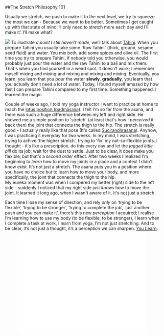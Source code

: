 ##The Stretch Philosophy 101

Usually we stretch, we push to make it to the next level, we try to squeeze the most we can - Because we want to be better. Sometimes I get caught up with that state of mind; ‘I only need to stretch more each day and I’ll make it’. I’ll make what?

![](http://upload.wikimedia.org/wikipedia/commons/thumb/3/39/Tahina.JPG/1024px-Tahina.JPG)
To illustrate *a point I still haven’t made*, we’ll talk about [Tahini](http://en.wikipedia.org/wiki/Tahini). When you prepare Tahini you usually take some 'Raw Tahini' (thick, ground, sesame seed fluid) and water. You mix both, add some spices and olive oil. The first time you try to prepare Tahini, if nobody told you otherwise, you would probably just pour the water and the raw Tahini to a ball and mix them. That's when you find yourself in a weird spot. It doesn't work; I remember myself mixing and mixing and mixing and mixing and mixing. Eventually, you learn; you learn that you pour the water __slowly__, __gradually__, you learn that you actually don’t need a lot of water. Today, I found myself amazed by how fast I can prepare Tahini compared to my first time. Something happened. I learned the magic.

Couple of weeks ago, I told my yoga instructor I want to practice at home to reach the [lotus position (padmāsana)](http://en.wikipedia.org/wiki/Lotus_position). I felt I'm so far from the asana, and there was such a huge difference between my left and right side. He showed me a simple position to 'stretch' (at least that's how I *perceived* it back then) the joint that connects the thigh to the hip. The stretch is really good - I actually really like that pose (It's called [Sucirandhrasana](http://yoga.about.com/od/yogaposes/a/Eye-Of-The-Needle-Pose-Sucirandhrasana.htm)). Anyhow, I was practicing it everyday for two weeks. In my mind, I was stretching, trying to achive 'the higher stretch', trying to 'fix' my not-so-flexible joints. I thought - it's like a prescription, do this every day and let the *jagged little pill* do its job; wait for the dust to settle. Just to be clear, it does make you flexible, but that's a *second order* effect. After two weeks I realized I'm beginning to *learn* how to move my joints in a place and a context I didn't know exist. It’s not just a stretch. The asana puts you in a position where you have no choice but to learn how to move your body, and more specifically, the joint that connects the thigh to the hip.
<br>My eureka moment was when I compered my better (right) side to the left side - suddenly I noticed that my right side just *knows* how to move the joint. It learned it long ago, when I wasn't aware of it. It's not just a stretch.

Each time I lose my sense of direction, and rely *only* on ‘trying to be flexible’, ‘trying to be stronger’, ‘trying to complete the job’, ‘just another push and you can make it’, there’s this new *perception* I acquired; I realise I’m learning how to use my body (to be flexible, to be stronger), I learn when I complete a task at work, I learn from yoga, I’m not just stretching. And to be clear, it’s not just a thought, it’s a perception we can sharpen. [You Learn](www.youtube.com/embed/T1tOHz2l0qE).

<iframe width="420" height="315" src="//www.youtube.com/embed/T1tOHz2l0qE" frameborder="0" allowfullscreen style="display:block; margin: 0 auto;"></iframe>
